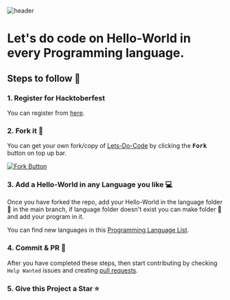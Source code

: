 ![header](https://github.com/Codewave-Crew/Lets-Do-Code/blob/main/_resources/cover.jpg)  

# Let's do code on Hello-World in every Programming language.  

## Steps to follow :scroll:

### 1. Register for Hacktoberfest
You can register from [here](https://hacktoberfest.digitalocean.com).

### 2. Fork it :fork_and_knife:

You can get your own fork/copy of [Lets-Do-Code](https://github.com/Codewave-Crew/Lets-Do-Code) by clicking the <kbd><b>Fork</b></kbd> button on top up bar.

 [![Fork Button](https://github.com/Codewave-Crew/Lets-Do-Code/blob/main/_resources/fork.jpg)](https://github.com/Codewave-Crew/Lets-Do-Code)

### 3. Add a Hello-World in any Language you like :computer: 
Once you have forked the repo, add your Hello-World in the language folder :file_folder: in the main branch, if language folder doesn't exist you can make folder :file_folder: and add your program in it.  

You can find new languages in this [Programming Language List](https://en.wikipedia.org/wiki/List_of_programming_languages).  

### 4. Commit & PR :running: 

After you have completed these steps, then start contributing by checking `Help Wanted` issues and creating 
[pull requests](https://github.com/Codewave-Crew/Lets-Do-Code/pulls).  

### 5. Give this Project a Star :star:  
